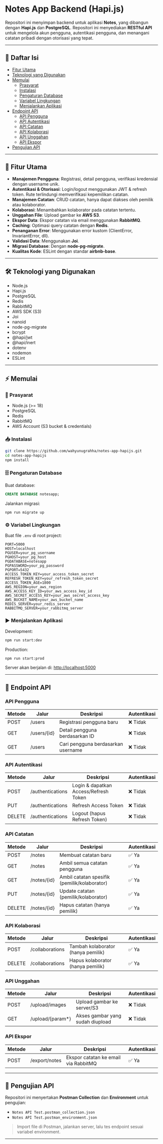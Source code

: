 # Notes App Backend (Hapi.js)

Repositori ini menyimpan backend untuk aplikasi **Notes**, yang dibangun dengan **Hapi.js** dan **PostgreSQL**. Repositori ini menyediakan **RESTful API** untuk mengelola akun pengguna, autentikasi pengguna, dan menangani catatan pribadi dengan otorisasi yang tepat.

---

## 📑 Daftar Isi

- [Fitur Utama](#-fitur-utama)
- [Teknologi yang Digunakan](#-teknologi-yang-digunakan)
- [Memulai](#-memulai)
  - [Prasyarat](#-prasyarat)
  - [Instalasi](#-instalasi)
  - [Pengaturan Database](#-pengaturan-database)
  - [Variabel Lingkungan](#-variabel-lingkungan)
  - [Menjalankan Aplikasi](#-menjalankan-aplikasi)
- [Endpoint API](#-endpoint-api)
  - [API Pengguna](#api-pengguna)
  - [API Autentikasi](#api-autentikasi)
  - [API Catatan](#api-catan)
  - [API Kolaborasi](#api-kolaborasi)
  - [API Unggahan](#api-unggahan)
  - [API Ekspor](#api-ekspor)
- [Pengujian API](#-pengujian-api)

---

## 🚀 Fitur Utama

- **Manajemen Pengguna**: Registrasi, detail pengguna, verifikasi kredensial dengan username unik.
- **Autentikasi & Otorisasi**: Login/logout menggunakan JWT & refresh token. Rute terlindungi memverifikasi kepemilikan catatan.
- **Manajemen Catatan**: CRUD catatan, hanya dapat diakses oleh pemilik atau kolaborator.
- **Kolaborasi**: Menambahkan kolaborator pada catatan tertentu.
- **Unggahan File**: Upload gambar ke **AWS S3**.
- **Ekspor Data**: Ekspor catatan via email menggunakan **RabbitMQ**.
- **Caching**: Optimasi query catatan dengan **Redis**.
- **Penanganan Error**: Menggunakan error kustom (ClientError, InvariantError, dll).
- **Validasi Data**: Menggunakan **Joi**.
- **Migrasi Database**: Dengan **node-pg-migrate**.
- **Kualitas Kode**: ESLint dengan standar **airbnb-base**.

---

## 🛠 Teknologi yang Digunakan

- Node.js
- Hapi.js
- PostgreSQL
- Redis
- RabbitMQ
- AWS SDK (S3)
- Joi
- nanoid
- node-pg-migrate
- bcrypt
- @hapi/jwt
- @hapi/inert
- dotenv
- nodemon
- ESLint

---

## ⚡ Memulai

### 📌 Prasyarat

- Node.js (>= 18)
- PostgreSQL
- Redis
- RabbitMQ
- AWS Account (S3 bucket & credentials)

### 📥 Instalasi

```bash
git clone https://github.com/wahyunugrahha/notes-app-hapijs.git
cd notes-app-hapijs
npm install
```

### 🗄 Pengaturan Database

Buat database:

```sql
CREATE DATABASE notesapp;
```

Jalankan migrasi:

```bash
npm run migrate up
```

### ⚙️ Variabel Lingkungan

Buat file `.env` di root project:

```env
PORT=5000
HOST=localhost
PGUSER=your_pg_username
PGHOST=your_pg_host
PGDATABASE=notesapp
PGPASSWORD=your_pg_password
PGPORT=5432
ACCESS_TOKEN_KEY=your_access_token_secret
REFRESH_TOKEN_KEY=your_refresh_token_secret
ACCESS_TOKEN_AGE=1800
AWS_REGION=your_aws_region
AWS_ACCESS_KEY_ID=your_aws_access_key_id
AWS_SECRET_ACCESS_KEY=your_aws_secret_access_key
AWS_BUCKET_NAME=your_aws_bucket_name
REDIS_SERVER=your_redis_server
RABBITMQ_SERVER=your_rabbitmq_server
```

### ▶️ Menjalankan Aplikasi

Development:

```bash
npm run start:dev
```

Production:

```bash
npm run start:prod
```

Server akan berjalan di: [http://localhost:5000](http://localhost:5000)

---

## 📡 Endpoint API

### API Pengguna

| Metode | Jalur       | Deskripsi                          | Autentikasi |
| ------ | ----------- | ---------------------------------- | ----------- |
| POST   | /users      | Registrasi pengguna baru           | ❌ Tidak    |
| GET    | /users/{id} | Detail pengguna berdasarkan ID     | ❌ Tidak    |
| GET    | /users      | Cari pengguna berdasarkan username | ❌ Tidak    |

### API Autentikasi

| Metode | Jalur            | Deskripsi                             | Autentikasi |
| ------ | ---------------- | ------------------------------------- | ----------- |
| POST   | /authentications | Login & dapatkan Access/Refresh Token | ❌ Tidak    |
| PUT    | /authentications | Refresh Access Token                  | ❌ Tidak    |
| DELETE | /authentications | Logout (hapus Refresh Token)          | ❌ Tidak    |

### API Catatan

| Metode | Jalur       | Deskripsi                                    | Autentikasi |
| ------ | ----------- | -------------------------------------------- | ----------- |
| POST   | /notes      | Membuat catatan baru                         | ✅ Ya       |
| GET    | /notes      | Ambil semua catatan pengguna                 | ✅ Ya       |
| GET    | /notes/{id} | Ambil catatan spesifik (pemilik/kolaborator) | ✅ Ya       |
| PUT    | /notes/{id} | Update catatan (pemilik/kolaborator)         | ✅ Ya       |
| DELETE | /notes/{id} | Hapus catatan (hanya pemilik)                | ✅ Ya       |

### API Kolaborasi

| Metode | Jalur           | Deskripsi                          | Autentikasi |
| ------ | --------------- | ---------------------------------- | ----------- |
| POST   | /collaborations | Tambah kolaborator (hanya pemilik) | ✅ Ya       |
| DELETE | /collaborations | Hapus kolaborator (hanya pemilik)  | ✅ Ya       |

### API Unggahan

| Metode | Jalur             | Deskripsi                        | Autentikasi |
| ------ | ----------------- | -------------------------------- | ----------- |
| POST   | /upload/images    | Upload gambar ke server/S3       | ❌ Tidak    |
| GET    | /upload/{param\*} | Akses gambar yang sudah diupload | ❌ Tidak    |

### API Ekspor

| Metode | Jalur         | Deskripsi                            | Autentikasi |
| ------ | ------------- | ------------------------------------ | ----------- |
| POST   | /export/notes | Ekspor catatan ke email via RabbitMQ | ✅ Ya       |

---

## 🧪 Pengujian API

Repositori ini menyertakan **Postman Collection** dan **Environment** untuk pengujian:

- `Notes API Test.postman_collection.json`
- `Notes API Test.postman_environment.json`

> Import file di Postman, jalankan server, lalu tes endpoint sesuai variabel environment.

---

